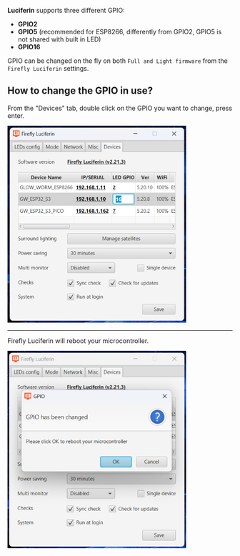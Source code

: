 **Luciferin** supports three different GPIO:
- **GPIO2**
- **GPIO5** (recommended for ESP8266, differently from GPIO2, GPIO5 is not shared with built in LED)
- **GPIO16** 

GPIO can be changed on the fly on both `Full and Light firmware` from the `Firefly Luciferin` settings.

## How to change the GPIO in use?

From the "Devices" tab, double click on the GPIO you want to change, press enter.  
  
<img width="400" src="https://github.com/sblantipodi/firefly_luciferin/blob/master/data/img/gpio1.jpg?raw=true">  
  
---
Firefly Luciferin will reboot your microcontroller.  
  
<img width="400" src="https://github.com/sblantipodi/firefly_luciferin/blob/master/data/img/gpio2.jpg?raw=true">  



